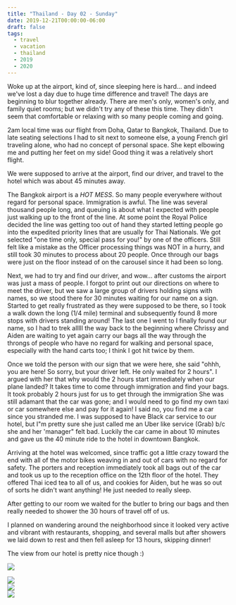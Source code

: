 ```yaml
---
title: "Thailand - Day 02 - Sunday"
date: 2019-12-21T00:00:00-06:00
draft: false
tags: 
  - travel
  - vacation
  - thailand
  - 2019
  - 2020
---
```


Woke up at the airport, kind of, since sleeping here is hard... and indeed we've lost a day due to huge time difference and travel!  The days are beginning to blur together already. There are men's only, women's only, and family quiet rooms; but we didn't try any of these this time. They didn't seem that comfortable or relaxing with so many people coming and going.

2am local time was our flight from Doha, Qatar to Bangkok, Thailand. Due to late seating selections I had to sit next to someone else, a young French girl traveling alone, who had no concept of personal space. She kept elbowing me and putting her feet on my side!  Good thing it was a relatively short flight.

We were supposed to arrive at the airport, find our driver, and travel to the hotel which was about 45 minutes away.

The Bangkok airport is a _HOT MESS_. So many people everywhere without regard for personal space. Immigration is awful. The line was several thousand people long, and queuing is about what I expected with people just walking up to the front of the line. At some point the Royal Police decided the line was getting too out of hand they started letting people go into the expedited priority lines that are usually for Thai Nationals. We got selected "one time only, special pass for you!" by one of the officers. Still felt like a mistake as the Officer processing things was NOT in a hurry, and still took 30 minutes to process about 20 people. Once through our bags were just on the floor instead of on the carousel since it had been so long.

Next, we had to try and find our driver, and wow... after customs the airport was just a mass of people. I forgot to print out our directions on where to meet the driver, but we saw a large group of drivers holding signs with names, so we stood there for 30 minutes waiting for our name on a sign. Started to get really frustrated as they were supposed to be there, so I took a walk down the long (1/4 mile) terminal and subsequently found 8 more stops with drivers standing around!  The last one I went to I finally found our name, so I had to trek alllll the way back to the beginning where Chrissy and Aiden are waiting to yet again carry our bags all the way through the throngs of people who have no regard for walking and personal space, especially with the hand carts too; I think I got hit twice by them.

Once we told the person with our sign that we were here, she said "ohhh, you are here! So sorry, but your driver left. He only waited for 2 hours". I argued with her that why would the 2 hours start immediately when our plane landed?  It takes time to come through immigration and find your bags. It took probably 2 hours just for us to get through the immigration   She was still adamant that the car was gone; and I would need to go find my own taxi or car somewhere else and pay for it again!  I said no, you find me a car since you stranded me. I was supposed to have Black car service to our hotel, but I"m pretty sure she just called me an Uber like service (Grab) b/c she and her 'manager" felt bad. Luckily the car came in about 10 minutes and gave us the 40 minute ride to the hotel in downtown Bangkok.

Arriving at the hotel was welcomed, since traffic got a little crazy toward the end with all of the motor bikes weaving in and out of cars with no regard for safety. The porters and reception immediately took all bags out of the car and took us up to the reception office on the 12th floor of the hotel. They offered Thai iced tea to all of us, and cookies for Aiden, but he was so out of sorts he didn't want anything!  He just needed to really sleep.

After getting to our room we waited for the butler to bring our bags and then really needed to shower the 30 hours of travel off of us.

I planned on wandering around the neighborhood since it looked very active and vibrant with restaurants, shopping, and several malls but after showers we laid down to rest and then fell asleep for 13 hours, skipping dinner!

The view from our hotel is pretty nice though :)


<div id="6a90dad6e926df21c5572e480a81da56" style="display:none"><h3></h4><p></p></div><div id="7a3b86e069b4c38258e9a952d5e430b9" style="display:none"><h3></h4><p></p></div>



<div class="demo-gallery">
<div id="mypicts" class="list-styled" >

<a href="https://static.bobflorian.com/thailand/day2/0.jpg" data-sub-html="#6a90dad6e926df21c5572e480a81da56"><img class="img-responsive" src="https://static.bobflorian.com/thailand/day2/thumbnail_0.jpg"><div class="demo-gallery-poster"><img src="/img/zoom.png"></div></a><a href="https://static.bobflorian.com/thailand/day2/1.jpg" data-sub-html="#7a3b86e069b4c38258e9a952d5e430b9"><img class="img-responsive" src="https://static.bobflorian.com/thailand/day2/thumbnail_1.jpg"><div class="demo-gallery-poster"><img src="/img/zoom.png"></div></a>


</div>
</div>


<script type="text/javascript">

    lightGallery(document.getElementById('mypicts'), {
    thumbnail:true,
    download:false
});

    $('#mypicts').justifiedGallery({
    rowHeight : 100,
    lastRow : 'nojustify',
    margins : 20
    });

</script>